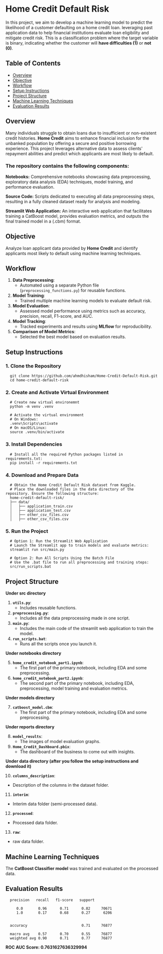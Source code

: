 # Home Credit Default Risk
In this project, we aim to develop a machine learning model to predict the likelihood of a customer defaulting on a home credit loan. leveraging past application data to help financial institutions evaluate loan eligibility and mitigate credit risk. This is a classification problem where the target variable is binary, indicating whether the customer will **have difficulties (1)** or **not (0)**.


## Table of Contents
- [Overview](#overview)
- [Objective](#objective)
- [Workflow](#workflow)
- [Setup Instructions](#setup-instructions) 
- [Project Structure](#project-structure)
- [Machine Learning Techniques](#machine-learning-techniques)
- [Evaluation Results](#evaluation-results)


## Overview
Many individuals struggle to obtain loans due to insufficient or non-existent credit histories. **Home Credit** aims to enhance financial inclusion for the unbanked population by offering a secure and positive borrowing experience. This project leverages alternative data to assess clients' repayment abilities and predict which applicants are most likely to default.


### The repository contains the following components:
**Notebooks:** Comprehensive notebooks showcasing data preprocessing, exploratory data analysis (EDA) techniques, model training, and performance evaluation.

**Source Code:** Scripts dedicated to executing all data preprocessing steps, resulting in a fully cleaned dataset ready for analysis and modeling.

**Streamlit Web Application:** An interactive web application that facilitates training a CatBoost model, provides evaluation metrics, and outputs the final trained model in a (.cbm) format.


## Objective
Analyze loan applicant data provided by **Home Credit** and identify applicants most likely to default using machine learning techniques.


## Workflow
1. **Data Preprocessing**:
   - Automated using a separate Python file (`preprocessing_functions.py`) for reusable functions.
2. **Model Training**:
   - Trained multiple machine learning models to evaluate default risk.
3. **Model Evaluation**:
   - Assessed model performance using metrics such as accuracy, precision, recall, F1-score, and AUC.
4. **Model Tracking**:
   - Tracked experiments and results using **MLflow** for reproducibility.
5. **Comparison of Model Metrics**:
   - Selected the best model based on evaluation results.


## Setup Instructions
### 1. Clone the Repository
      git clone https://github.com/ahmdhisham/Home-Credit-Default-Risk.git
      cd home-credit-default-risk

### 2. Create and Activate Virtual Environment
      # Create new virtual environemnt     
      python -m venv .venv

      # Activate the virtual environment
      # On Windows:
      .venv\Scripts\activate
      # On macOS/Linux:
      source .venv/bin/activate

### 3. Install Dependencies
      # Install all the required Python packages listed in requirements.txt:
      pip install -r requirements.txt

### 4. Download and Prepare Data
      # Obtain the Home Credit Default Risk dataset from Kaggle.
      # Place the downloaded files in the data directory of the repository. Ensure the following structure:
      home-credit-default-risk/
      ├── data/
      │   ├── application_train.csv
      │   ├── application_test.csv
      │   ├── other_csv_files.csv
      │   ├── other_csv_files.csv

### 5. Run the Project
      # Option 1: Run the Streamlit Web Application
      # Launch the Streamlit app to train models and evaluate metrics:
      streamlit run src/main.py

      # Option 2: Run All Scripts Using the Batch File
      # Use the .bat file to run all preprocessing and training steps:
      src/run_scripts.bat


## Project Structure
**Under src directory**
1. **`utils.py`**:
   - Includes reusable functions.
2. **`preprocessing.py`**:
   - Includes all the data preprocessing made in one script.
3. **`main.py`**:
   - Includes the main code of the streamlit web application to train the model.
4. **`run_scripts.bat`**:
   - Runs all the scripts once you launch it.
     
**Under notebooks directory**

5. **`home_credit_notebook_part1.ipynb`**:
   - The first part of the primary notebook, including EDA and some preprocessing.
6. **`home_credit_notebook_part2.ipynb`**:
   - The second part of the primary notebook, including EDA, preprocessing, model training and evaluation metrics.
     
**Under models directory**

7. **`catboost_model.cbm`**:
   - The first part of the primary notebook, including EDA and some preprocessing.

**Under reports directory**

8. **`model_results`**:
   - The images of model evaluation graphs.
9. **`Home_Credit_Dashboard.pbix`**:
   - The dashboard of the business to come out with insights.

**Under data directory (after you follow the setup instructions and download it)**

10. **`columns_description`**:
   - Description of the columns in the dataset folder.
11. **`interim`**:
   - Interim data folder (semi-processed data).
12. **`processed`**:
   - Processed data folder.
13. **`raw`**:
   - raw data folder.
     

## Machine Learning Techniques
The **CatBoost Classifier model** was trained and evaluated on the processed data.


## Evaluation Results

      precision   recall   f1-score   support

         0.0       0.96      0.71      0.82     70671
         1.0       0.17      0.68      0.27      6206


      accuracy                         0.71     76877

      macro avg    0.57      0.70      0.55     76877
      weighted avg 0.90      0.71      0.77     76877

**ROC AUC Score: 0.7631627636329994**

